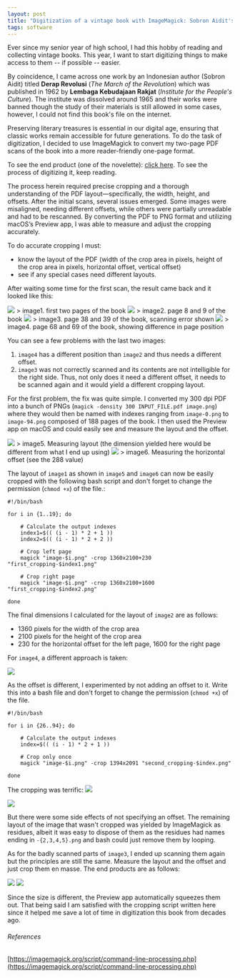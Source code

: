 ```yaml
---
layout: post
title: "Digitization of a vintage book with ImageMagick: Sobron Aidit's ‘Derap Revolusi’"
tags: software
---
```


Ever since my senior year of high school, I had this hobby of reading and collecting vintage books. This year, I want to start digitizing things to make access to them -- if possible -- easier. 

By coincidence, I came across one work by an Indonesian author (Sobron Aidit) titled **Derap Revolusi** (*The March of the Revolution*) which was published in 1962 by **Lembaga Kebudajaan Rakjat** (*Institute for the People's Culture*). The institute was dissolved around 1965 and their works were banned though the study of their materials is still allowed in some cases, however, I could not find this book's file on the internet.

Preserving literary treasures is essential in our digital age, ensuring that classic works remain accessible for future generations. To do the task of digitization, I decided to use ImageMagick to convert my two-page PDF scans of the book into a more reader-friendly one-page format.

To see the end product (one of the novelette): [click here](https://drive.google.com/file/d/192A4scOCicpuJkDRUDaTU34EtGoyf4Bs/view?usp=sharing). To see the process of digitizing it, keep reading.

The process herein required precise cropping and a thorough understanding of the PDF layout—specifically, the width, height, and offsets. After the initial scans, several issues emerged. Some images were misaligned, needing different offsets, while others were partially unreadable and had to be rescanned. By converting the PDF to PNG format and utilizing macOS’s Preview app, I was able to measure and adjust the cropping accurately.

To do accurate cropping I must:
 - know the layout of the PDF (width of the crop area in pixels, height of the crop area in pixels, horizontal offset, vertical offset) 
 - see if any special cases need different layouts. 
  
 After waiting some time for the first scan, the result came back and it looked like this:

<img src="assets/posts/2024/digitization-derap-revolusi/Pasted image 20240625084551.png" />
> image1. first two pages of the book

<img src="assets/posts/2024/digitization-derap-revolusi/Pasted image 20240625084607.png" />
> image2. page 8 and 9 of the book

<img src="assets/posts/2024/digitization-derap-revolusi/Pasted image 20240625084639.png" />
> image3. page 38 and 39 of the book, scanning error shown

<img src="assets/posts/2024/digitization-derap-revolusi/Pasted image 20240625084704.png" />
> image4. page 68 and 69 of the book, showing difference in page position


You can see a few problems with the last two images: 
1. `image4` has a different position than `image2` and thus needs a different offset.
2. `image3` was not correctly scanned and its contents are not intelligible for the right side. Thus, not only does it need a different offset, it needs to be scanned again and it would yield a different cropping layout.

For the first problem, the fix was quite simple. I converted my 300 dpi PDF into a bunch of PNGs (`magick -density 300 INPUT_FILE.pdf image.png`) where they would then be named with indexes ranging from `image-0.png` to `image-94.png` composed of 188 pages of the book. I then used the Preview app on macOS and could easily see and measure the layout and the offset.

<img src="assets/posts/2024/digitization-derap-revolusi/Pasted image 20240625101304.png" />
> image5. Measuring layout (the dimension yielded here would be different from what I end up using)


<img src="assets/posts/2024/digitization-derap-revolusi/Pasted image 20240625101403.png" />
> image6. Measuring the horizontal offset (see the 288 value)


The layout of `image1` as shown in `image5` and `image6` can now be easily cropped with the following bash script and don't forget to change the permission (`chmod +x`) of the file.:

```shell
#!/bin/bash 

for i in {1..19}; do

	# Calculate the output indexes
	index1=$(( (i - 1) * 2 + 1 ))
	index2=$(( (i - 1) * 2 + 2 ))

	# Crop left page
	magick "image-$i.png" -crop 1360x2100+230 "first_cropping-$index1.png"

	# Crop right page
	magick "image-$i.png" -crop 1360x2100+1600 "first_cropping-$index2.png"

done
```

The final dimensions I calculated for the layout of `image2` are as follows: 
- 1360 pixels for the width of the crop area
- 2100 pixels for the height of the crop area
- 230 for the horizontal offset for the left page, 1600 for the right page

For `image4`, a different approach is taken:

<img src="assets/posts/2024/digitization-derap-revolusi/Pasted image 20240625084704.png" />

As the offset is different, I experimented by not adding an offset to it. Write this into a bash file and don't forget to change the permission (`chmod +x`) of the file.
```shell
#!/bin/bash 

for i in {26..94}; do

	# Calculate the output indexes
	index=$(( (i - 1) * 2 + 1 ))

	# Crop only once
	magick "image-$i.png" -crop 1394x2091 "second_cropping-$index.png"

done
```

The cropping was terrific:
<img src="assets/posts/2024/digitization-derap-revolusi/kedua-175-1.png" />

<img src="assets/posts/2024/digitization-derap-revolusi/kedua-177-0.png" />

But there were some side effects of not specifying an offset. The remaining layout of the image that wasn't cropped was yielded by ImageMagick as residues, albeit it was easy to dispose of them as the residues had names ending in `-{2,3,4,5}.png` and bash could just remove them by looping.

As for the badly scanned parts of `image3`, I ended up scanning them again but the principles are still the same. Measure the layout and the offset and just crop them en masse. The end products are as follows:

<img src="assets/posts/2024/digitization-derap-revolusi/Pasted image 20240625103824.png" />
<img src="assets/posts/2024/digitization-derap-revolusi/Pasted image 20240625103847.png" />

Since the size is different, the Preview app automatically squeezes them out. That being said I am satisfied with the cropping script written here since it helped me save a lot of time in digitization this book from decades ago.

###### References

[https://imagemagick.org/script/command-line-processing.php](https://imagemagick.org/script/command-line-processing.php)